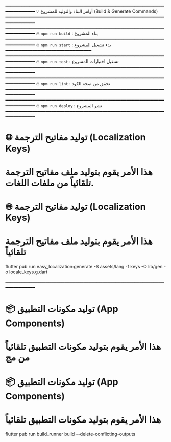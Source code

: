 ━━━━━━━━━━━━━━━━━━━━━━━━━━━━━━━━━━━━━━━━━━━━━━━━━━━━━━━━━━━━━━━━━━━━━━
💡 أوامر البناء والتوليد للمشروع (Build & Generate Commands)
━━━━━━━━━━━━━━━━━━━━━━━━━━━━━━━━━━━━━━━━━━━━━━━━━━━━━━━━━━━━━━━━━━━━━━
━━━━━━━━━━━━━━━━━━━━━━━━━━━━━━━━━━━━━━━━━━━━━━━━━━━━━━━━━━━━━━━━━━━━━━
🔥 `npm run build` : بناء المشروع
━━━━━━━━━━━━━━━━━━━━━━━━━━━━━━━━━━━━━━━━━━━━━━━━━━━━━━━━━━━━━━━━━━━━━━
🔥 `npm run start` : بدء تشغيل المشروع
━━━━━━━━━━━━━━━━━━━━━━━━━━━━━━━━
━━━━━━━━━━━━━━━━━━━━━━━━━━━━━━━━━━━━━━━━━━━━━━━━━━━━━━━━━━━━━━━━━━━━━━
🔥 `npm run test` : تشغيل اختبارات المشروع
━━━━━━━━━━━━━━━━━━━━━━━━━━━━━━━━━━━━━━━━━━━━━━━━━━━━━━━━━━━━━━━━━━━━━━
━━━━━━━━━━━━━━━━━━━━━━━━━━━━━━━━━━━━━━━━━━━━━━━━━━━━━━━━━━━━━━━━━━━━━━
🔥 `npm run lint` : تحقق من صحة الكود
━━━━━━━━━━━━━━━━━━━━━━━━━━━━━━━━━━━━━━━━━━━━━━━━━━━━━━━━━━━━━━━━━━━━━━
━━━━━━━━━━━━━━━━━━━━━━━━━━━━━━━━━━━━━━━━━━━━━━━━━━━━━━━━━━━━━━━━━━━━━━
🔥 `npm run deploy` : نشر المشروع
━━━━━━━━━━━━━━━━━━━━━━━━━━━━━━━━━━━━━━━━━━━━━━━━━━━━━━━━━━━━━━━━━━━━━━

# 🌐 توليد مفاتيح الترجمة (Localization Keys)
# هذا الأمر يقوم بتوليد ملف مفاتيح الترجمة تلقائياً من ملفات اللغات.
# 🌐 توليد مفاتيح الترجمة (Localization Keys)
# هذا الأمر يقوم بتوليد ملف مفاتيح الترجمة تلقائياً

flutter pub run easy_localization:generate -S assets/lang -f keys -O lib/gen -o locale_keys.g.dart


━━━━━━━━━━━━━━━━━━━━━━━━━━━━━━━━━━━━━━━━━━━━━━━━━━━━━━━━━━━━━━━━━━━━━━
# 📦 توليد مكونات التطبيق (App Components)
# هذا الأمر يقوم بتوليد مكونات التطبيق تلقائياً من مج    
# 📦 توليد مكونات التطبيق (App Components)
# هذا الأمر يقوم بتوليد مكونات التطبيق تلقائياً  

flutter pub run build_runner build --delete-conflicting-outputs